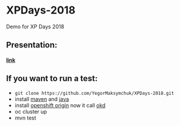 # XPDays-2018
Demo for XP Days 2018 

## Presentation:
#### [link](http://bit.ly/2Czjk2Z)

## If you want to run a test:
* ``git clone https://github.com/YegorMaksymchuk/XPDays-2018.git``
* install [maven](https://maven.apache.org/) and [java](https://www.oracle.com/technetwork/java/javase/downloads/jdk8-downloads-2133151.html)
* install [openshift origin](https://github.com/openshift/origin) now it call [okd](https://www.okd.io/download.html) 
* oc cluster up
* mvn test